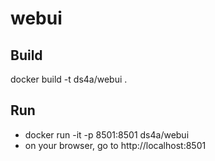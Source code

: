 # webui

## Build

docker build -t ds4a/webui .

## Run

* docker run -it -p 8501:8501 ds4a/webui
* on your browser, go to http://localhost:8501
